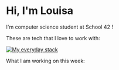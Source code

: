 # Hi, I'm Louisa

I'm computer science student at School 42 ! 

These are tech that I love to work with:

[![My everyday stack](https://skillicons.dev/icons?i=linux,bash,vim,c,rust,git)](https://skillicons.dev)

What I am working on this week:
<!--START_SECTION:waka-->
<!--END_SECTION:waka-->
